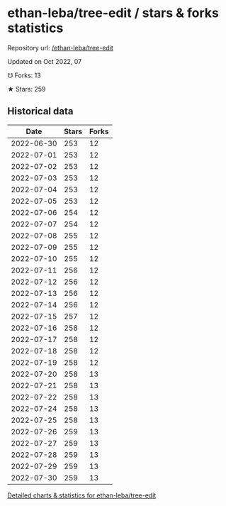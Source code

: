 # ethan-leba/tree-edit / stars & forks statistics

Repository url: [/ethan-leba/tree-edit](https://github.com/ethan-leba/tree-edit)

Updated on Oct 2022, 07

☋ Forks: 13

★ Stars: 259

## Historical data
| Date | Stars | Forks |
|------|-------|-------|
| 2022-06-30 | 253 | 12 | 
| 2022-07-01 | 253 | 12 | 
| 2022-07-02 | 253 | 12 | 
| 2022-07-03 | 253 | 12 | 
| 2022-07-04 | 253 | 12 | 
| 2022-07-05 | 253 | 12 | 
| 2022-07-06 | 254 | 12 | 
| 2022-07-07 | 254 | 12 | 
| 2022-07-08 | 255 | 12 | 
| 2022-07-09 | 255 | 12 | 
| 2022-07-10 | 255 | 12 | 
| 2022-07-11 | 256 | 12 | 
| 2022-07-12 | 256 | 12 | 
| 2022-07-13 | 256 | 12 | 
| 2022-07-14 | 256 | 12 | 
| 2022-07-15 | 257 | 12 | 
| 2022-07-16 | 258 | 12 | 
| 2022-07-17 | 258 | 12 | 
| 2022-07-18 | 258 | 12 | 
| 2022-07-19 | 258 | 12 | 
| 2022-07-20 | 258 | 13 | 
| 2022-07-21 | 258 | 13 | 
| 2022-07-22 | 258 | 13 | 
| 2022-07-24 | 258 | 13 | 
| 2022-07-25 | 258 | 13 | 
| 2022-07-26 | 259 | 13 | 
| 2022-07-27 | 259 | 13 | 
| 2022-07-28 | 259 | 13 | 
| 2022-07-29 | 259 | 13 | 
| 2022-07-30 | 259 | 13 | 


[Detailed charts & statistics for ethan-leba/tree-edit](https://reviewgithub.com/rep/ethan-leba/tree-edit)
